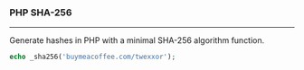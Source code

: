 ### PHP SHA-256
___

Generate hashes in PHP with a minimal SHA-256 algorithm function.

``` php
echo _sha256('buymeacoffee.com/twexxor');
```
